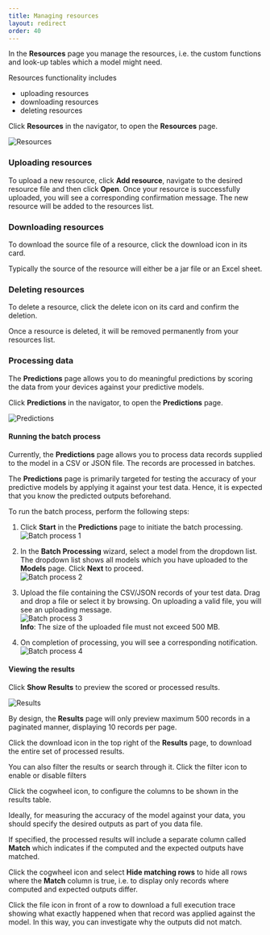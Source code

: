 ```yaml
---
title: Managing resources
layout: redirect
order: 40
---
```


In the **Resources** page you manage the resources, i.e. the custom functions and look-up tables which a model might need.

Resources functionality includes

* uploading resources
* downloading resources
* deleting resources

Click **Resources** in the navigator, to open the **Resources** page. 

![Resources](/guides/images/zementis/zementis-resources.png)

### Uploading resources

To upload a new resource, click **Add resource**, navigate to the desired resource file and then click **Open**. Once your resource is successfully uploaded, you will see a corresponding confirmation message. The new resource will be added to the resources list. 


### Downloading resources

To download the source file of a resource, click the download icon in its card.

Typically the source of the resource will either be a jar file or an Excel sheet.

### Deleting resources

To delete a resource, click the delete icon on its card and confirm the deletion.  

Once a resource is deleted, it will be removed permanently from your resources list.

### Processing data

The **Predictions** page allows you to do meaningful predictions by scoring the data from your devices against your predictive models.

Click **Predictions** in the navigator, to open the **Predictions** page. 

![Predictions](/guides/images/zementis/zementis-predictions.png)

#### Running the batch process

Currently, the **Predictions** page allows you to process data records supplied to the model in a CSV or JSON file. The records are processed in batches.

The **Predictions** page is primarily targeted for testing the accuracy of your predictive models by applying it against your test data. Hence, it is expected that you know the predicted outputs beforehand.

To run the batch process, perform the following steps:

1. Click **Start** in the **Predictions** page to initiate the batch processing. <br>
![Batch process 1](/guides/images/zementis/zementis-batch-process1.jpeg)

2. In the **Batch Processing** wizard, select a model from the dropdown list. The dropdown list shows all models which you have uploaded to the **Models** page. Click **Next** to proceed. <br>
![Batch process 2](/guides/images/zementis/zementis-batch-process2.jpeg)
 
3. Upload the file containing the CSV/JSON records of your test data. Drag and drop a file or select it by browsing. On uploading a valid file, you will see an uploading message. <br>
![Batch process 3](/guides/images/zementis/zementis-batch-process3.jpeg) <br>
 **Info**: The size of the uploaded file must not exceed 500 MB.
 
4. On completion of processing, you will see a corresponding notification.<br>
![Batch process 4](/guides/images/zementis/zementis-batch-process4.jpeg)

#### Viewing the results

Click **Show Results** to preview the scored or processed results. 

![Results](/guides/images/zementis/zementis-batch-process-results.png)

By design, the **Results** page will only preview maximum 500 records in a paginated manner, displaying 10 records per page. 

Click the download icon in the top right of the **Results** page, to download the entire set of processed results.

You can also filter the results or search through it. Click the filter icon to enable or disable filters

Click the cogwheel icon, to configure the columns to be shown in the results table.

Ideally, for measuring the accuracy of the model against your data, you should specify the desired outputs as part of you data file.

If specified, the processed results will include a separate column called **Match** which indicates if the computed and the expected outputs have matched.

Click the cogwheel icon and select **Hide matching rows** to hide all rows where the **Match** column is true, i.e. to display only records where computed and expected outputs differ.

Click the file icon in front of a row to download a full execution trace showing what exactly happened when that record was applied against the model. In this way, you can investigate why the outputs did not match.


